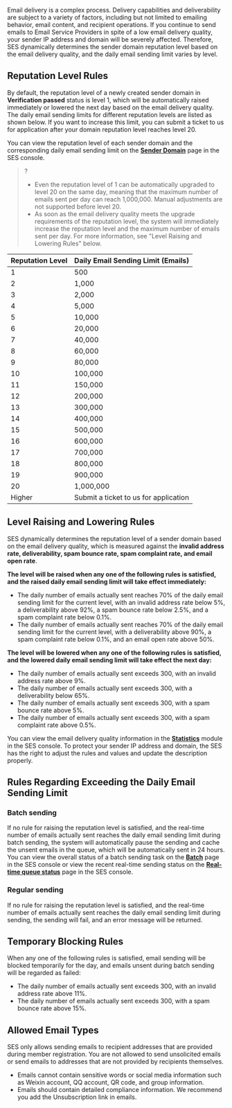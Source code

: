 Email delivery is a complex process. Delivery capabilities and deliverability are subject to a variety of factors, including but not limited to emailing behavior, email content, and recipient operations.
If you continue to send emails to Email Service Providers in spite of a low email delivery quality, your sender IP address and domain will be severely affected. Therefore, SES dynamically determines the sender domain reputation level based on the email delivery quality, and the daily email sending limit varies by level.

## Reputation Level Rules
By default, the reputation level of a newly created sender domain in **Verification passed** status is level 1, which will be automatically raised immediately or lowered the next day based on the email delivery quality. The daily email sending limits for different reputation levels are listed as shown below. If you want to increase this limit, you can submit a ticket to us for application after your domain reputation level reaches level 20.

You can view the reputation level of each sender domain and the corresponding daily email sending limit on the [**Sender Domain**](https://console.cloud.tencent.com/ses/domain) page in the SES console.
>?
>- Even the reputation level of 1 can be automatically upgraded to level 20 on the same day, meaning that the maximum number of emails sent per day can reach 1,000,000. Manual adjustments are not supported before level 20.
>- As soon as the email delivery quality meets the upgrade requirements of the reputation level, the system will immediately increase the reputation level and the maximum number of emails sent per day. For more information, see "Level Raising and Lowering Rules" below.

| Reputation Level | Daily Email Sending Limit (Emails)        |
| ----- | ----------------- |
| 1     | 500               |
| 2     | 1,000              |
| 3     | 2,000              |
| 4     | 5,000              |
| 5     | 10,000             |
| 6     | 20,000             |
| 7     | 40,000             |
| 8     | 60,000             |
| 9     | 80,000             |
| 10    | 100,000            |
| 11    | 150,000            |
| 12    | 200,000            |
| 13    | 300,000            |
| 14    | 400,000            |
| 15    | 500,000            |
| 16    | 600,000            |
| 17    | 700,000            |
| 18    | 800,000            |
| 19    | 900,000            |
| 20    | 1,000,000           |
| Higher  | Submit a ticket to us for application |

## Level Raising and Lowering Rules
SES dynamically determines the reputation level of a sender domain based on the email delivery quality, which is measured against the **invalid address rate, deliverability, spam bounce rate, spam complaint rate, and email open rate**.

**The level will be raised when any one of the following rules is satisfied, and the raised daily email sending limit will take effect immediately:**
- The daily number of emails actually sent reaches 70% of the daily email sending limit for the current level, with an invalid address rate below 5%, a deliverability above 92%, a spam bounce rate below 2.5%, and a spam complaint rate below 0.1%.
- The daily number of emails actually sent reaches 70% of the daily email sending limit for the current level, with a deliverability above 90%, a spam complaint rate below 0.1%, and an email open rate above 50%.

**The level will be lowered when any one of the following rules is satisfied, and the lowered daily email sending limit will take effect the next day:**
- The daily number of emails actually sent exceeds 300, with an invalid address rate above 9%.
- The daily number of emails actually sent exceeds 300, with a deliverability below 65%.
- The daily number of emails actually sent exceeds 300, with a spam bounce rate above 5%.
- The daily number of emails actually sent exceeds 300, with a spam complaint rate above 0.5%.

You can view the email delivery quality information in the [**Statistics**](https://console.cloud.tencent.com/ses/stats) module in the SES console. To protect your sender IP address and domain, the SES has the right to adjust the rules and values and update the description properly.

## Rules Regarding Exceeding the Daily Email Sending Limit
### Batch sending
If no rule for raising the reputation level is satisfied, and the real-time number of emails actually sent reaches the daily email sending limit during batch sending, the system will automatically pause the sending and cache the unsent emails in the queue, which will be automatically sent in 24 hours. You can view the overall status of a batch sending task on the [**Batch**](https://console.cloud.tencent.com/ses/batch-send) page in the SES console or view the recent real-time sending status on the [**Real-time queue status**](https://console.cloud.tencent.com/ses/queue-status) page in the SES console.
### Regular sending
If no rule for raising the reputation level is satisfied, and the real-time number of emails actually sent reaches the daily email sending limit during sending, the sending will fail, and an error message will be returned.

## Temporary Blocking Rules
When any one of the following rules is satisfied, email sending will be blocked temporarily for the day, and emails unsent during batch sending will be regarded as failed:
- The daily number of emails actually sent exceeds 300, with an invalid address rate above 11%.
- The daily number of emails actually sent exceeds 300, with a spam bounce rate above 15%.

## Allowed Email Types
SES only allows sending emails to recipient addresses that are provided during member registration. You are not allowed to send unsolicited emails or send emails to addresses that are not provided by recipients themselves.
- Emails cannot contain sensitive words or social media information such as Weixin account, QQ account, QR code, and group information.
- Emails should contain detailed compliance information. We recommend you add the Unsubscription link in emails.

